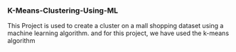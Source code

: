<h3>K-Means-Clustering-Using-ML</h3>
This Project is used to create a cluster on a mall shopping dataset using a machine learning algorithm. and for this project, we have used the k-means algorithm
